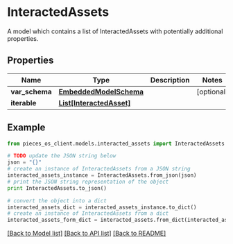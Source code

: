 # InteractedAssets

A model which contains a list of InteractedAssets with potentially additional properties.

## Properties

Name | Type | Description | Notes
------------ | ------------- | ------------- | -------------
**var_schema** | [**EmbeddedModelSchema**](EmbeddedModelSchema) |  | [optional] 
**iterable** | [**List[InteractedAsset]**](InteractedAsset) |  | 

## Example

```python
from pieces_os_client.models.interacted_assets import InteractedAssets

# TODO update the JSON string below
json = "{}"
# create an instance of InteractedAssets from a JSON string
interacted_assets_instance = InteractedAssets.from_json(json)
# print the JSON string representation of the object
print InteractedAssets.to_json()

# convert the object into a dict
interacted_assets_dict = interacted_assets_instance.to_dict()
# create an instance of InteractedAssets from a dict
interacted_assets_form_dict = interacted_assets.from_dict(interacted_assets_dict)
```
[[Back to Model list]](../README#documentation-for-models) [[Back to API list]](../README#documentation-for-api-endpoints) [[Back to README]](../README)


